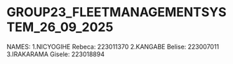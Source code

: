 # GROUP23_FLEETMANAGEMENTSYSTEM_26_09_2025
NAMES:
1.NICYOGIHE Rebeca: 223011370
2.KANGABE Belise: 223007011
3.IRAKARAMA Gisele: 223018894
